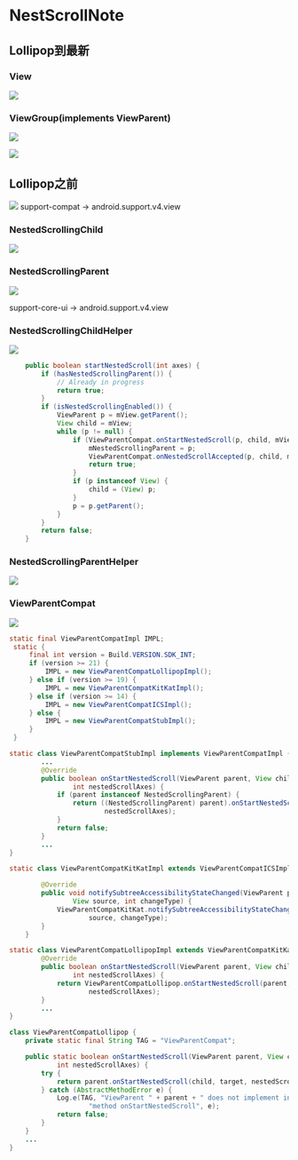 # NestScrollNote
## Lollipop到最新
### View
![](image/img_view_nest.png)
### ViewGroup(implements ViewParent)
![](image/img_view_group_nest.png)

![](image/nest_scroll.png)
## Lollipop之前  
![](image/nest_compat_uml.png)
support-compat -> android.support.v4.view
### NestedScrollingChild  
![](image/img_nest_scroll_child.png)

### NestedScrollingParent
![](image/img_nest_scroll_parent.png)

support-core-ui -> android.support.v4.view
### NestedScrollingChildHelper
![](image/img_nest_scroll_child_helper.png)
```java
    public boolean startNestedScroll(int axes) {
        if (hasNestedScrollingParent()) {
            // Already in progress
            return true;
        }
        if (isNestedScrollingEnabled()) {
            ViewParent p = mView.getParent();
            View child = mView;
            while (p != null) {
                if (ViewParentCompat.onStartNestedScroll(p, child, mView, axes)) {
                    mNestedScrollingParent = p;
                    ViewParentCompat.onNestedScrollAccepted(p, child, mView, axes);
                    return true;
                }
                if (p instanceof View) {
                    child = (View) p;
                }
                p = p.getParent();
            }
        }
        return false;
    }
```
### NestedScrollingParentHelper
![](image/nest_scroll_parent_helper.png)
### ViewParentCompat
![](image/img_view_parent_compat.png)

```java
static final ViewParentCompatImpl IMPL;
 static {
     final int version = Build.VERSION.SDK_INT;
     if (version >= 21) {
         IMPL = new ViewParentCompatLollipopImpl();
     } else if (version >= 19) {
         IMPL = new ViewParentCompatKitKatImpl();
     } else if (version >= 14) {
         IMPL = new ViewParentCompatICSImpl();
     } else {
         IMPL = new ViewParentCompatStubImpl();
     }
 }
```

```java
static class ViewParentCompatStubImpl implements ViewParentCompatImpl {
        ...
        @Override
        public boolean onStartNestedScroll(ViewParent parent, View child, View target,
                int nestedScrollAxes) {
            if (parent instanceof NestedScrollingParent) {
                return ((NestedScrollingParent) parent).onStartNestedScroll(child, target,
                        nestedScrollAxes);
            }
            return false;
        }
        ...
}
```  

```java
static class ViewParentCompatKitKatImpl extends ViewParentCompatICSImpl {

        @Override
        public void notifySubtreeAccessibilityStateChanged(ViewParent parent, View child,
                View source, int changeType) {
            ViewParentCompatKitKat.notifySubtreeAccessibilityStateChanged(parent, child,
                    source, changeType);
        }
    }
```

```java
static class ViewParentCompatLollipopImpl extends ViewParentCompatKitKatImpl {
        @Override
        public boolean onStartNestedScroll(ViewParent parent, View child, View target,
                int nestedScrollAxes) {
            return ViewParentCompatLollipop.onStartNestedScroll(parent, child, target,
                    nestedScrollAxes);
        }    
        ...   
}
```

```java
class ViewParentCompatLollipop {
    private static final String TAG = "ViewParentCompat";

    public static boolean onStartNestedScroll(ViewParent parent, View child, View target,
            int nestedScrollAxes) {
        try {
            return parent.onStartNestedScroll(child, target, nestedScrollAxes);
        } catch (AbstractMethodError e) {
            Log.e(TAG, "ViewParent " + parent + " does not implement interface " +
                    "method onStartNestedScroll", e);
            return false;
        }
    }
    ...
}
```
